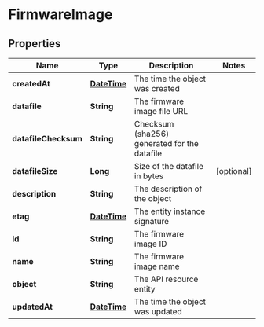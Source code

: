 
# FirmwareImage

## Properties
Name | Type | Description | Notes
------------ | ------------- | ------------- | -------------
**createdAt** | [**DateTime**](DateTime.md) | The time the object was created | 
**datafile** | **String** | The firmware image file URL | 
**datafileChecksum** | **String** | Checksum (sha256) generated for the datafile | 
**datafileSize** | **Long** | Size of the datafile in bytes |  [optional]
**description** | **String** | The description of the object | 
**etag** | [**DateTime**](DateTime.md) | The entity instance signature | 
**id** | **String** | The firmware image ID | 
**name** | **String** | The firmware image name | 
**object** | **String** | The API resource entity | 
**updatedAt** | [**DateTime**](DateTime.md) | The time the object was updated | 



